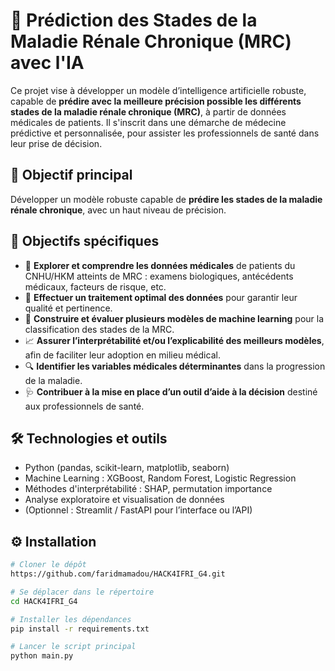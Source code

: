# 🧠 Prédiction des Stades de la Maladie Rénale Chronique (MRC) avec l'IA

Ce projet vise à développer un modèle d’intelligence artificielle robuste, capable de **prédire avec la meilleure précision possible les différents stades de la maladie rénale chronique (MRC)**, à partir de données médicales de patients. Il s'inscrit dans une démarche de médecine prédictive et personnalisée, pour assister les professionnels de santé dans leur prise de décision.

## 🎯 Objectif principal

Développer un modèle robuste capable de **prédire les stades de la maladie rénale chronique**, avec un haut niveau de précision.

## 🧩 Objectifs spécifiques

- 📄 **Explorer et comprendre les données médicales** de patients du CNHU/HKM atteints de MRC : examens biologiques, antécédents médicaux, facteurs de risque, etc.
- 🧹 **Effectuer un traitement optimal des données** pour garantir leur qualité et pertinence.
- 🤖 **Construire et évaluer plusieurs modèles de machine learning** pour la classification des stades de la MRC.
- 📈 **Assurer l’interprétabilité et/ou l’explicabilité des meilleurs modèles**, afin de faciliter leur adoption en milieu médical.
- 🔍 **Identifier les variables médicales déterminantes** dans la progression de la maladie.
- 🩺 **Contribuer à la mise en place d’un outil d’aide à la décision** destiné aux professionnels de santé.

## 🛠️ Technologies et outils

- Python (pandas, scikit-learn, matplotlib, seaborn)
- Machine Learning : XGBoost, Random Forest, Logistic Regression
- Méthodes d'interprétabilité : SHAP, permutation importance
- Analyse exploratoire et visualisation de données
- (Optionnel : Streamlit / FastAPI pour l’interface ou l’API)

## ⚙️ Installation

```bash
# Cloner le dépôt
https://github.com/faridmamadou/HACK4IFRI_G4.git

# Se déplacer dans le répertoire
cd HACK4IFRI_G4

# Installer les dépendances
pip install -r requirements.txt

# Lancer le script principal
python main.py

